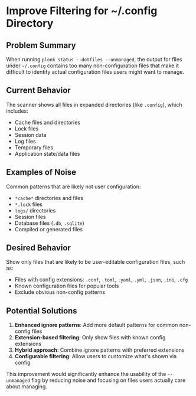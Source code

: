 # Improve Filtering for ~/.config Directory

## Problem Summary

When running `plonk status --dotfiles --unmanaged`, the output for files under `~/.config` contains too many non-configuration files that make it difficult to identify actual configuration files users might want to manage.

## Current Behavior

The scanner shows all files in expanded directories (like `.config`), which includes:
- Cache files and directories
- Lock files
- Session data
- Log files
- Temporary files
- Application state/data files

## Examples of Noise

Common patterns that are likely not user configuration:
- `*cache*` directories and files
- `*.lock` files
- `logs/` directories
- Session files
- Database files (`.db`, `.sqlite`)
- Compiled or generated files

## Desired Behavior

Show only files that are likely to be user-editable configuration files, such as:
- Files with config extensions: `.conf`, `.toml`, `.yaml`, `.yml`, `.json`, `.ini`, `.cfg`
- Known configuration files for popular tools
- Exclude obvious non-config patterns

## Potential Solutions

1. **Enhanced ignore patterns**: Add more default patterns for common non-config files
2. **Extension-based filtering**: Only show files with known config extensions
3. **Hybrid approach**: Combine ignore patterns with preferred extensions
4. **Configurable filtering**: Allow users to customize what's shown via config

This improvement would significantly enhance the usability of the `--unmanaged` flag by reducing noise and focusing on files users actually care about managing.
